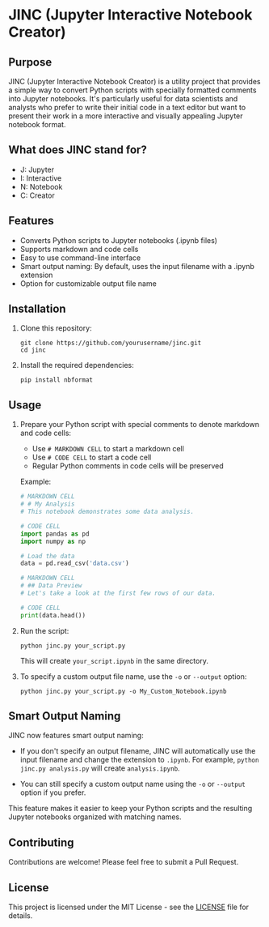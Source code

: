 # JINC (Jupyter Interactive Notebook Creator)

## Purpose

JINC (Jupyter Interactive Notebook Creator) is a utility project that provides a simple way to convert Python scripts with specially formatted comments into Jupyter notebooks. It's particularly useful for data scientists and analysts who prefer to write their initial code in a text editor but want to present their work in a more interactive and visually appealing Jupyter notebook format.

## What does JINC stand for?

- J: Jupyter
- I: Interactive
- N: Notebook
- C: Creator

## Features

- Converts Python scripts to Jupyter notebooks (.ipynb files)
- Supports markdown and code cells
- Easy to use command-line interface
- Smart output naming: By default, uses the input filename with a .ipynb extension
- Option for customizable output file name

## Installation

1. Clone this repository:
   ```
   git clone https://github.com/yourusername/jinc.git
   cd jinc
   ```

2. Install the required dependencies:
   ```
   pip install nbformat
   ```

## Usage

1. Prepare your Python script with special comments to denote markdown and code cells:

   - Use `# MARKDOWN CELL` to start a markdown cell
   - Use `# CODE CELL` to start a code cell
   - Regular Python comments in code cells will be preserved

   Example:
   ```python
   # MARKDOWN CELL
   # # My Analysis
   # This notebook demonstrates some data analysis.

   # CODE CELL
   import pandas as pd
   import numpy as np

   # Load the data
   data = pd.read_csv('data.csv')

   # MARKDOWN CELL
   # ## Data Preview
   # Let's take a look at the first few rows of our data.

   # CODE CELL
   print(data.head())
   ```

2. Run the script:
   ```
   python jinc.py your_script.py
   ```

   This will create `your_script.ipynb` in the same directory.

3. To specify a custom output file name, use the `-o` or `--output` option:
   ```
   python jinc.py your_script.py -o My_Custom_Notebook.ipynb
   ```

## Smart Output Naming

JINC now features smart output naming:

- If you don't specify an output filename, JINC will automatically use the input filename and change the extension to `.ipynb`.
  For example, `python jinc.py analysis.py` will create `analysis.ipynb`.

- You can still specify a custom output name using the `-o` or `--output` option if you prefer.

This feature makes it easier to keep your Python scripts and the resulting Jupyter notebooks organized with matching names.

## Contributing

Contributions are welcome! Please feel free to submit a Pull Request.

## License

This project is licensed under the MIT License - see the [LICENSE](LICENSE) file for details.